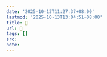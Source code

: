 ```yaml
---
date: '2025-10-13T11:27:37+08:00'
lastmod: '2025-10-13T13:04:51+08:00'
title: 󰘲
url: 󰘲
tags: []
src:
note:
---
```

